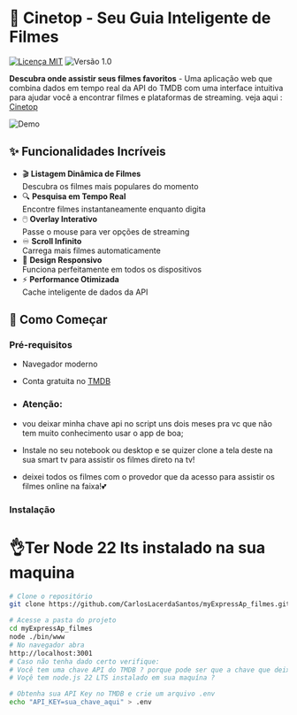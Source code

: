 # 🎥 Cinetop - Seu Guia Inteligente de Filmes

[![Licença MIT](https://img.shields.io/badge/Licença-MIT-green.svg)](https://opensource.org/licenses/MIT)
![Versão 1.0](https://img.shields.io/badge/Versão-1.0-blue.svg)

**Descubra onde assistir seus filmes favoritos** - Uma aplicação web que combina dados em tempo real da API do TMDB com uma interface intuitiva para ajudar você a encontrar filmes e plataformas de streaming. veja aqui : <a href="https://cinetop.onrender.com" target="_blank">Cinetop</a>



![Demo](https://media.giphy.com/media/v1.Y2lkPTc5MGI3NjExd3Z2d3FpOG1qb2xwZ3hjbGZ0a2V4a2QxZXVqM3hqYzN4Z2d6dDR6eCZlcD12MV9pbnRlcm5hbF9naWZfYnlfaWQmY3Q9Zw/3orieS4jfHJaKwkeli/giphy.gif)

## ✨ Funcionalidades Incríveis

- 🎬 **Listagem Dinâmica de Filmes**  
  Descubra os filmes mais populares do momento
- 🔍 **Pesquisa em Tempo Real**  
  Encontre filmes instantaneamente enquanto digita
- 🖱️ **Overlay Interativo**  
  Passe o mouse para ver opções de streaming
- ♾️ **Scroll Infinito**  
  Carrega mais filmes automaticamente
- 📱 **Design Responsivo**  
  Funciona perfeitamente em todos os dispositivos
- ⚡ **Performance Otimizada**  
  Cache inteligente de dados da API

## 🚀 Como Começar

### Pré-requisitos
- Navegador moderno
- Conta gratuita no [TMDB](https://www.themoviedb.org/)

- ### Atenção:
- vou deixar minha chave api no script uns dois meses pra vc que não tem muito conhecimento usar o app de boa; 
- Instale no seu notebook ou desktop e se quizer clone a tela deste na sua smart tv para assistir os filmes direto na tv!
- deixei todos os filmes com o provedor que da acesso para assistir os filmes online na faixa!💕
### Instalação

# 👌Ter Node 22 lts instalado na sua maquina
```bash
# Clone o repositório
git clone https://github.com/CarlosLacerdaSantos/myExpressAp_filmes.git

# Acesse a pasta do projeto
cd myExpressAp_filmes
node ./bin/www 
# No navegador abra 
http://localhost:3001
# Caso não tenha dado certo verifique:
# Você tem uma chave API do TMDB ? porque pode ser que a chave que deixei no script ja esteja indisponivel
# Voçê tem node.js 22 LTS instalado em sua maquína ?

# Obtenha sua API Key no TMDB e crie um arquivo .env
echo "API_KEY=sua_chave_aqui" > .env


